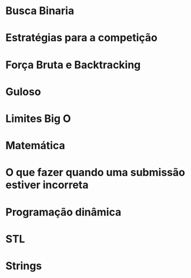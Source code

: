 # Busca Binaria


# Estratégias para a competição

# Força Bruta e Backtracking

# Guloso

# Limites Big O

# Matemática

# O que fazer quando uma submissão estiver incorreta

# Programação dinâmica

# STL

# Strings
